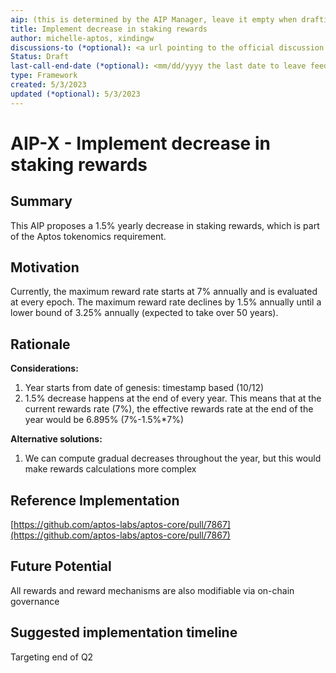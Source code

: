 ```yaml
---
aip: (this is determined by the AIP Manager, leave it empty when drafting)
title: Implement decrease in staking rewards
author: michelle-aptos, xindingw
discussions-to (*optional): <a url pointing to the official discussion thread>
Status: Draft
last-call-end-date (*optional): <mm/dd/yyyy the last date to leave feedbacks and reviews>
type: Framework
created: 5/3/2023
updated (*optional): 5/3/2023
---
```


# AIP-X - Implement decrease in staking rewards

## Summary

This AIP proposes a 1.5% yearly decrease in staking rewards, which is part of the Aptos tokenomics requirement. 

## Motivation

Currently, the maximum reward rate starts at 7% annually and is evaluated at every epoch. The maximum reward rate declines by 1.5% annually until a lower bound of 3.25% annually (expected to take over 50 years).

## Rationale

**Considerations:**

1. Year starts from date of genesis: timestamp based (10/12)
2. 1.5% decrease happens at the end of every year. This means that at the current rewards rate (7%), the effective rewards rate at the end of the year would be 6.895% (7%-1.5%*7%)

**Alternative solutions:**

1. We can compute gradual decreases throughout the year, but this would make rewards calculations more complex 

## Reference Implementation

[https://github.com/aptos-labs/aptos-core/pull/7867](https://github.com/aptos-labs/aptos-core/pull/7867)

## Future Potential

All rewards and reward mechanisms are also modifiable via on-chain governance

## Suggested implementation timeline

Targeting end of Q2
